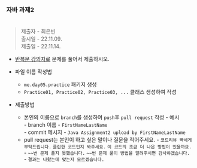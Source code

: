 <br/>

### 자바 과제2 <br/><br/>
> 제출자 - 최은빈    
> 출시일 - 22.11.09.  
> 제출일 - 22.11.14.    
    
- [반복문 강의자료](https://echoiing-fastcampus.notion.site/7d20f2d1f1d947548e41f8ce1040a753) 문제를 풀어서 제출하시오.  

- 파일 이름 작성법
  - ````me.day05.practice```` 패키지 생성
  - ````Practice01, Practice02, Practice03, ...````  클래스 생성하여 작성
- 제출방법
  - 본인의 이름으로 ````branch````를 생성하여 ````push````후 ````pull request```` 작성
        - 예시  
            - branch 이름 - ````FirstNameLastName````  
            - commit 메시지 - ````Java Assignment2 upload by FirstNameLastName````  
  - pull request는 본인이 하고 싶은 말이나 질문을 적어주세요.
        - ````코드리뷰 빡세게 부탁드립니다.```` ````클린한 코드인지 봐주세요.```` ````이 코드의 조금 더 나은 방법이 있을까요.````  
        - ````~~번 문제 풀지 못했습니다.```` ````~~번 문제 풀이 방법을 알려주시면 감사하겠습니다.````  
        - ````결과는 나왔는데 맞는지 모르겠습니다.````  
  
  
 <br/> 
